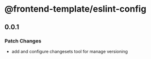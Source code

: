 # @frontend-template/eslint-config

## 0.0.1

### Patch Changes

- add and configure changesets tool for manage versioning
